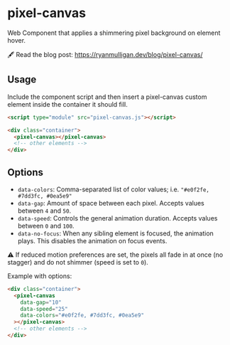 # pixel-canvas

Web Component that applies a shimmering pixel background on element hover.

🖋️ Read the blog post: https://ryanmulligan.dev/blog/pixel-canvas/

## Usage

Include the component script and then insert a pixel-canvas custom element inside the container it should fill.

```html
<script type="module" src="pixel-canvas.js"></script>

<div class="container">
  <pixel-canvas></pixel-canvas>
  <!-- other elements -->
</div>
```

## Options

- `data-colors`: Comma-separated list of color values; i.e. `"#e0f2fe, #7dd3fc, #0ea5e9"`
- `data-gap`: Amount of space between each pixel. Accepts values between `4` and `50`.
- `data-speed`: Controls the general animation duration. Accepts values between `0` and `100`.
- `data-no-focus`: When any sibling element is focused, the animation plays. This disables the animation on focus events.

⚠️ If reduced motion preferences are set, the pixels all fade in at once (no stagger) and do not shimmer (speed is set to `0`).

Example with options:

```html
<div class="container">
  <pixel-canvas
    data-gap="10"
    data-speed="25"
    data-colors="#e0f2fe, #7dd3fc, #0ea5e9"
  ></pixel-canvas>
  <!-- other elements -->
</div>
```
